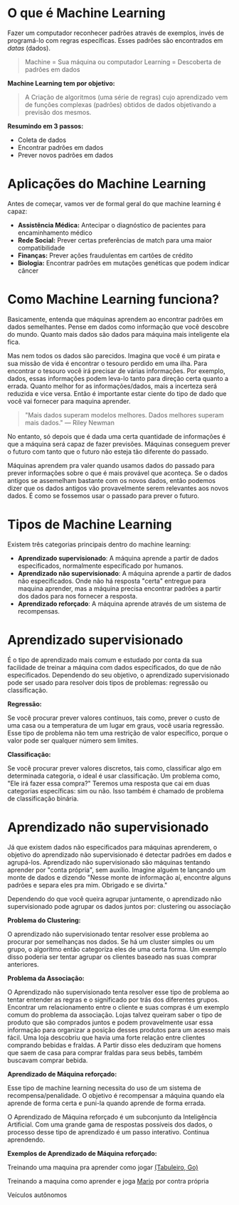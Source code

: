 # O que é Machine Learning

Fazer um computador reconhecer padrões através de exemplos, invés de programá-lo com regras específicas. Esses padrões são encontrados em *datas* (dados).

> Machine = Sua máquina ou computador
> Learning = Descoberta de padrões em dados

**Machine Learning tem por objetivo:**
> A Criação de algoritmos (uma série de regras) cujo aprendizado vem de funções complexas (padrões) obtidos de dados objetivando a previsão dos mesmos.

**Resumindo em 3 passos:**
 - Coleta de dados
 - Encontrar padrões em dados
 - Prever novos padrões em dados

# Aplicações do Machine Learning

Antes de começar, vamos ver de formal geral do que machine learning é capaz:

 - **Assistência Médica:** Antecipar o diagnóstico de pacientes para encaminhamento médico
 - **Rede Social:** Prever certas preferências de match para uma maior compatibilidade
 - **Finanças:** Prever ações fraudulentas em cartões de crédito
 - **Biologia:** Encontrar padrões em mutações genéticas que podem indicar câncer

# Como Machine Learning funciona?

Basicamente, entenda que máquinas aprendem ao encontrar padrões em dados semelhantes. Pense em dados como informação que você descobre do mundo. Quanto mais dados são dados para máquina mais inteligente ela fica.

Mas nem todos os dados são parecidos. Imagina que você é um pirata e sua missão de vida é encontrar o tesouro perdido em uma ilha. Para encontrar o tesouro você irá precisar de várias informações. Por exemplo, dados, essas informações podem leva-lo tanto para direção certa quanto a errada. Quanto melhor for as informações/dados, mais a incerteza será reduzida e vice versa. Então é importante estar ciente do tipo de dado que você vai fornecer para maquina aprender.

> "Mais dados superam modelos melhores. Dados melhores superam mais dados." — Riley Newman

No entanto, só depois que é dada uma certa quantidade de informações é que a máquina será capaz de fazer previsões. Máquinas conseguem prever o futuro com tanto que o futuro não esteja tão diferente do passado.

Máquinas aprendem pra valer quando usamos dados do passado para prever informações sobre o que é mais provável que aconteça. Se o dados antigos se assemelham bastante com os novos dados, então podemos dizer que os dados antigos vão provavelmente serem relevantes aos novos dados. É como se fossemos usar o passado para prever o futuro.


# Tipos de Machine Learning

Existem três categorias principais dentro do machine learning:

- **Aprendizado supervisionado**: A máquina aprende a partir de dados especificados, normalmente especificado por humanos.
- **Aprendizado não supervisionado**: A máquina aprende a partir de dados não especificados. Onde não há resposta "certa" entregue para maquina aprender, mas a máquina precisa encontrar padrões a partir dos dados para nos fornecer a resposta.
- **Aprendizado reforçado**: A máquina aprende através de um sistema de recompensas.

# Aprendizado supervisionado

É o tipo de aprendizado mais comum e estudado por conta da sua facilidade de treinar a máquina com dados especificados, do que de não especificados. Dependendo do seu objetivo, o aprendizado supervisionado pode ser usado para resolver dois tipos de problemas: regressão ou classificação.

**Regressão:**

 Se você procurar prever valores contínuos, tais como, prever o custo de uma casa ou a temperatura de um lugar em graus, você usaria regressão. Esse tipo de problema não tem uma restrição de valor específico, porque o valor pode ser qualquer número sem limites.
 
 **Classificação:**

Se você procurar prever valores discretos, tais como, classificar algo em determinada categoria, o ideal é usar classificação. Um problema como, "Ele irá fazer essa compra?" Teremos uma resposta que cai em duas categorias específicas: sim ou não. Isso também é chamado de problema de classificação binária.

# Aprendizado não supervisionado

Já que existem dados não especificados para máquinas aprenderem, o objetivo do aprendizado não supervisionado é detectar padrões em dados e agrupá-los. Aprendizado não supervisionado são máquinas tentando aprender por "conta própria", sem auxílio. Imagine alguém te lançando um monte de dados e dizendo "Nesse monte de informação aí, encontre alguns padrões e separa eles pra mim. Obrigado e se divirta."

Dependendo do que você queira agrupar juntamente, o aprendizado não supervisionado pode agrupar os dados juntos por: clustering ou associação


**Problema do Clustering:** 

 O aprendizado não supervisionado tentar resolver esse problema ao procurar por semelhanças nos dados. Se há um cluster simples ou um grupo, o algoritmo então categoriza eles de uma certa forma. Um exemplo disso poderia ser tentar agrupar os clientes baseado nas suas comprar anteriores.

**Problema da Associação:**

O Aprendizado não supervisionado tenta resolver esse tipo de problema ao tentar entender as regras e o significado por trás dos diferentes grupos. Encontrar um relacionamento entre o cliente e suas compras é um exemplo comum do problema da associação. Lojas talvez queiram saber o tipo de produto que são comprados juntos e podem provavelmente usar essa informação para organizar a posição desses produtos para um acesso mais fácil. Uma loja descobriu que havia uma forte relação entre clientes comprando bebidas e fraldas. A Partir disso eles deduziram que homens que saem de casa para comprar fraldas para seus bebês, também buscavam comprar bebida.

**Aprendizado de Máquina reforçado:**

Esse tipo de machine learning necessita do uso de um sistema de recompensa/penalidade. O objetivo é recompensar a máquina quando ela aprende de forma certa e puni-la quando aprende de forma errada.

O Aprendizado de Máquina reforçado é um subconjunto da Inteligência Artificial. Com uma grande gama de respostas possíveis dos dados, o processo desse tipo de aprendizado é um passo interativo. Continua aprendendo.

**Exemplos de Aprendizado de Máquina reforçado:**

Treinando uma maquina pra aprender como jogar [(Tabuleiro, Go)](https://www.youtube.com/watch?v=g-dKXOlsf98)

Treinando a maquina como aprender e joga [Mario](https://www.youtube.com/watch?v=qv6UVOQ0F44) por contra própria

Veículos autônomos

